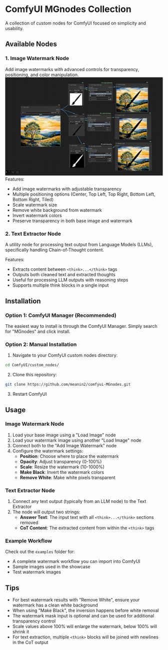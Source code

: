 # ComfyUI MGnodes Collection

A collection of custom nodes for ComfyUI focused on simplicity and usability.


## Available Nodes

### 1. Image Watermark Node
Add image watermarks with advanced controls for transparency, positioning, and color manipulation.
![Showcase](assets/watermark_preview_wf.PNG)
Features:
- Add image watermarks with adjustable transparency
- Multiple positioning options (Center, Top Left, Top Right, Bottom Left, Bottom Right, Tiled)
- Scale watermark size
- Remove white background from watermark
- Invert watermark colors
- Preserve transparency in both base image and watermark

### 2. Text Extractor Node
A utility node for processing text output from Language Models (LLMs), specifically handling Chain-of-Thought content.

Features:
- Extracts content between `<think>...</think>` tags
- Outputs both cleaned text and extracted thoughts
- Useful for processing LLM outputs with reasoning steps
- Supports multiple think blocks in a single input

## Installation

### Option 1: ComfyUI Manager (Recommended)
The easiest way to install is through the ComfyUI Manager. Simply search for "MGnodes" and click install.

### Option 2: Manual Installation
1. Navigate to your ComfyUI custom nodes directory:
```bash
cd ComfyUI/custom_nodes/
```

2. Clone this repository:
```bash
git clone https://github.com/meanin2/comfyui-MGnodes.git
```

3. Restart ComfyUI

## Usage

### Image Watermark Node
1. Load your base image using a "Load Image" node
2. Load your watermark image using another "Load Image" node
3. Connect both to the "Add Image Watermark" node
4. Configure the watermark settings:
   - **Position**: Choose where to place the watermark
   - **Opacity**: Adjust transparency (0-100%)
   - **Scale**: Resize the watermark (10-1000%)
   - **Make Black**: Invert the watermark colors
   - **Remove White**: Make white pixels transparent

### Text Extractor Node
1. Connect any text output (typically from an LLM node) to the Text Extractor
2. The node will output two strings:
   - **Answer Text**: The input text with all `<think>...</think>` sections removed
   - **CoT Content**: The extracted content from within the `<think>` tags

### Example Workflow

Check out the `examples` folder for:
- A complete watermark workflow you can import into ComfyUI
- Sample images used in the showcase
- Test watermark images

## Tips
- For best watermark results with "Remove White", ensure your watermark has a clean white background
- When using "Make Black", the inversion happens before white removal
- The watermark mask input is optional and can be used for additional transparency control
- Scale values above 100% will enlarge the watermark, below 100% will shrink it
- For text extraction, multiple `<think>` blocks will be joined with newlines in the CoT output
